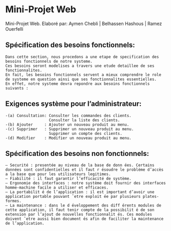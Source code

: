 # Mini-Projet Web
Mini-Projet Web. Elaboré par: Aymen Chebli | Belhassen Hashous | Ramez Ouerfelli


## Spécification des besoins fonctionnels:

    Dans cette section, nous procedons a une etape de specification des besoins fonctionnels de notre systeme.
    Ces besoins seront modelises a travers une etude detaillee de ses fonctionnalites.
    En fait, les besoins fonctionnels servent a mieux comprendre le role de systeme en question ainsi que ses fonctionnalites essentielles.
    En effet, notre systeme devra repondre aux besoins fonctionnels suivants :

## Exigences système pour l’administrateur: 
    -(a) Consultation: Consulter les commandes des clients.
                       Consulter la liste des clients.
    -(b) Ajouter     : Ajouter un nouveau produit au menu.
    -(c) Supprimer   : Supprimer un nouveau produit au menu.
                       Supprimer un compte des clients.
    -(d) Modifier    : Modifier un nouveau produit au menu.
    

## Spécification des besoins non fonctionnels:

    — Securité : presentée au niveau de la base de donn ́ees. Certains données sont confidentielles et il faut r ́esoudre le problème d’accès a la base que pour les utilisateurs legitimes.
    — Fiabilité : il faut garantir l’efficacité de système.
    — Ergonomie des interfaces : notre système doit fournir des interfaces homme-machine facile a utiliser et efficaces.
    — La portabilit ́e de l’application : il est important d’avoir une application portable pouvant ˆetre exploit ́ee par plusieurs plates-formes.
    — La maintenance : dans le d ́eveloppement des diff ́erents modules de cette application, il faut tenir compte de la possibilit ́e de son extension par l’ajout de nouvelles fonctionnalit ́es. Ces modules doivent ˆetre aussi bien document ́es afin de faciliter la maintenance de l’application.

